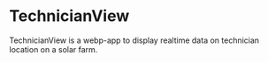 # TechnicianView

TechnicianView is a webp-app to display realtime data on technician location on
a solar farm.
